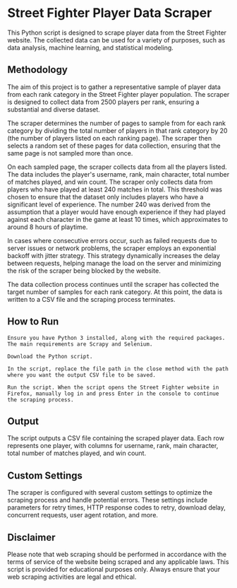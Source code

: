 # Street Fighter Player Data Scraper

This Python script is designed to scrape player data from the Street Fighter website. The collected data can be used for a variety of purposes, such as data analysis, machine learning, and statistical modeling.


## Methodology

The aim of this project is to gather a representative sample of player data from each rank category in the Street Fighter player population. The scraper is designed to collect data from 2500 players per rank, ensuring a substantial and diverse dataset.

The scraper determines the number of pages to sample from for each rank category by dividing the total number of players in that rank category by 20 (the number of players listed on each ranking page). The scraper then selects a random set of these pages for data collection, ensuring that the same page is not sampled more than once.

On each sampled page, the scraper collects data from all the players listed. The data includes the player's username, rank, main character, total number of matches played, and win count. The scraper only collects data from players who have played at least 240 matches in total. This threshold was chosen to ensure that the dataset only includes players who have a significant level of experience. The number 240 was derived from the assumption that a player would have enough experience if they had played against each character in the game at least 10 times, which approximates to around 8 hours of playtime.

In cases where consecutive errors occur, such as failed requests due to server issues or network problems, the scraper employs an exponential backoff with jitter strategy. This strategy dynamically increases the delay between requests, helping manage the load on the server and minimizing the risk of the scraper being blocked by the website.

The data collection process continues until the scraper has collected the target number of samples for each rank category. At this point, the data is written to a CSV file and the scraping process terminates.


## How to Run

    Ensure you have Python 3 installed, along with the required packages. The main requirements are Scrapy and Selenium.

    Download the Python script.

    In the script, replace the file path in the close method with the path where you want the output CSV file to be saved.

    Run the script. When the script opens the Street Fighter website in Firefox, manually log in and press Enter in the console to continue the scraping process.
    

## Output

The script outputs a CSV file containing the scraped player data. Each row represents one player, with columns for username, rank, main character, total number of matches played, and win count.


## Custom Settings

The scraper is configured with several custom settings to optimize the scraping process and handle potential errors. These settings include parameters for retry times, HTTP response codes to retry, download delay, concurrent requests, user agent rotation, and more.

## Disclaimer

Please note that web scraping should be performed in accordance with the terms of service of the website being scraped and any applicable laws. This script is provided for educational purposes only. Always ensure that your web scraping activities are legal and ethical.
